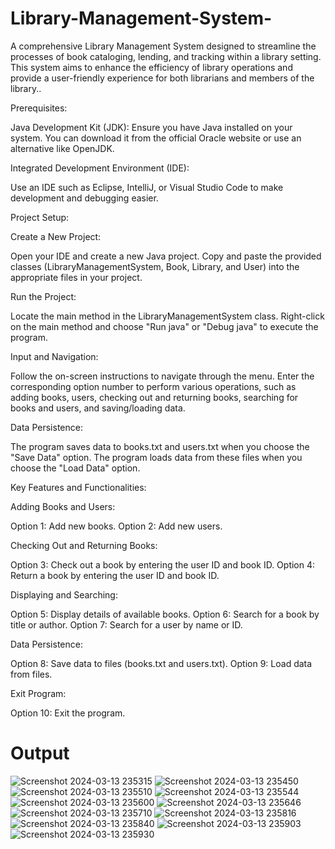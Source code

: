 # Library-Management-System-
A comprehensive Library Management System designed to streamline the processes of book cataloging, lending, and tracking within a library setting. This system aims to enhance the efficiency of library operations and provide a user-friendly experience for both librarians and members of the library..


Prerequisites:

Java Development Kit (JDK):
Ensure you have Java installed on your system. You can download it from the official Oracle website or use an alternative like OpenJDK.

Integrated Development Environment (IDE): 

Use an IDE such as Eclipse, IntelliJ, or Visual Studio Code to make development and debugging easier.

Project Setup:

Create a New Project:

Open your IDE and create a new Java project.
Copy and paste the provided classes (LibraryManagementSystem, Book, Library, and User) into the appropriate files in your project.

Run the Project:

Locate the main method in the LibraryManagementSystem class.
Right-click on the main method and choose "Run java" or "Debug java" to execute the program.

Input and Navigation:

Follow the on-screen instructions to navigate through the menu.
Enter the corresponding option number to perform various operations, such as adding books, users, checking out and returning books, searching for books and users, and saving/loading data.

Data Persistence:

The program saves data to books.txt and users.txt when you choose the "Save Data" option.
The program loads data from these files when you choose the "Load Data" option.

Key Features and Functionalities:

Adding Books and Users:

Option 1: Add new books.
Option 2: Add new users.

Checking Out and Returning Books:

Option 3: Check out a book by entering the user ID and book ID.
Option 4: Return a book by entering the user ID and book ID.

Displaying and Searching:

Option 5: Display details of available books.
Option 6: Search for a book by title or author.
Option 7: Search for a user by name or ID.

Data Persistence:

Option 8: Save data to files (books.txt and users.txt).
Option 9: Load data from files.

Exit Program:

Option 10: Exit the program.
# Output
![Screenshot 2024-03-13 235315](https://github.com/SikanderHayatKhan/Library-Management-System-/assets/142599277/0c16395d-ac1b-4afa-811f-71de26822d6b)
![Screenshot 2024-03-13 235450](https://github.com/SikanderHayatKhan/Library-Management-System-/assets/142599277/828ae257-0bdc-4243-9cc7-ede11b677c71)
![Screenshot 2024-03-13 235510](https://github.com/SikanderHayatKhan/Library-Management-System-/assets/142599277/4f2f9a8d-e6a4-4cf2-830a-83fd9493b6d6)
![Screenshot 2024-03-13 235544](https://github.com/SikanderHayatKhan/Library-Management-System-/assets/142599277/f14acc1d-f33a-4f61-9459-32d389a35734)
![Screenshot 2024-03-13 235600](https://github.com/SikanderHayatKhan/Library-Management-System-/assets/142599277/dd5d4556-e5ee-4b7b-a68c-a060057f9588)
![Screenshot 2024-03-13 235646](https://github.com/SikanderHayatKhan/Library-Management-System-/assets/142599277/02dee8b2-b674-4e65-9c7c-a73054594792)
![Screenshot 2024-03-13 235710](https://github.com/SikanderHayatKhan/Library-Management-System-/assets/142599277/88ac343b-428a-4417-9f08-82c0e4150252)
![Screenshot 2024-03-13 235816](https://github.com/SikanderHayatKhan/Library-Management-System-/assets/142599277/31bb1740-1a41-4af3-b7b4-359ab70fe1bb)
![Screenshot 2024-03-13 235840](https://github.com/SikanderHayatKhan/Library-Management-System-/assets/142599277/f9a1d5a3-1a41-4cf5-a374-4801f4ef5f89)
![Screenshot 2024-03-13 235903](https://github.com/SikanderHayatKhan/Library-Management-System-/assets/142599277/a5384a7a-20d6-4aa6-9059-45f3384a86af)
![Screenshot 2024-03-13 235930](https://github.com/SikanderHayatKhan/Library-Management-System-/assets/142599277/6311a8fe-ff85-45e8-a4a0-68c388a92975)
